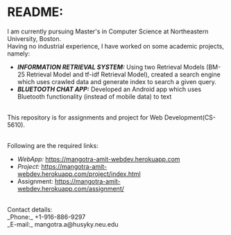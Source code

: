 # README:

I am currently pursuing Master's in Computer Science at Northeastern University, Boston. <br />
Having no industrial experience, I have worked on some academic projects, namely:<br />
* **_INFORMATION RETRIEVAL SYSTEM:_** Using two Retrieval Models (BM-25 Retrieval Model and tf-idf Retrieval Model),
created a search engine which uses crawled data and generate index to search a given query.<br />
* **_BLUETOOTH CHAT APP:_** Developed an Android app which uses Bluetooth functionality (instead of mobile data) to text<br /><br />

This repository is for assignments and project for Web Development(CS-5610).<br /><br />

Following are the required links:<br />
* _WebApp:_ https://mangotra-amit-webdev.herokuapp.com
* _Project:_ https://mangotra-amit-webdev.herokuapp.com/project/index.html
* Assignment: https://mangotra-amit-webdev.herokuapp.com/assignment/
<br />
Contact details:<br />
_Phone:_ +1-916-886-9297<br />
_E-mail:_ mangotra.a@husyky.neu.edu
